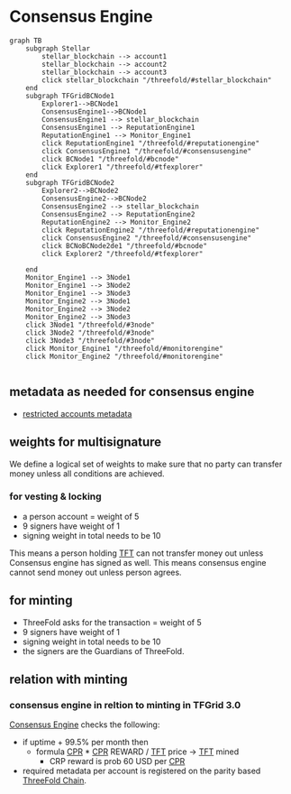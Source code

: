 # Consensus Engine


```mermaid
graph TB
    subgraph Stellar
        stellar_blockchain --> account1
        stellar_blockchain --> account2
        stellar_blockchain --> account3
        click stellar_blockchain "/threefold/#stellar_blockchain"
    end
    subgraph TFGridBCNode1
        Explorer1-->BCNode1
        ConsensusEngine1-->BCNode1
        ConsensusEngine1 --> stellar_blockchain
        ConsensusEngine1 --> ReputationEngine1
        ReputationEngine1 --> Monitor_Engine1
        click ReputationEngine1 "/threefold/#reputationengine"
        click ConsensusEngine1 "/threefold/#consensusengine"
        click BCNode1 "/threefold/#bcnode"
        click Explorer1 "/threefold/#tfexplorer"
    end
    subgraph TFGridBCNode2
        Explorer2-->BCNode2
        ConsensusEngine2-->BCNode2
        ConsensusEngine2 --> stellar_blockchain
        ConsensusEngine2 --> ReputationEngine2
        ReputationEngine2 --> Monitor_Engine2
        click ReputationEngine2 "/threefold/#reputationengine"
        click ConsensusEngine2 "/threefold/#consensusengine"
        click BCNoBCNode2de1 "/threefold/#bcnode"
        click Explorer2 "/threefold/#tfexplorer"

    end
    Monitor_Engine1 --> 3Node1
    Monitor_Engine1 --> 3Node2
    Monitor_Engine1 --> 3Node3
    Monitor_Engine2 --> 3Node1
    Monitor_Engine2 --> 3Node2
    Monitor_Engine2 --> 3Node3
    click 3Node1 "/threefold/#3node"
    click 3Node2 "/threefold/#3node"
    click 3Node3 "/threefold/#3node"
    click Monitor_Engine1 "/threefold/#monitorengine"
    click Monitor_Engine2 "/threefold/#monitorengine"


```


## metadata as needed for consensus engine

- [restricted accounts metadata](tftech__restricted_account_records.md)

## weights for multisignature

We define a logical set of weights to make sure that no party can transfer money unless all conditions are achieved.

### for vesting & locking

- a person account = weight of 5
- 9 signers have weight of 1
- signing weight in total needs to be 10

This means a person holding [TFT](threefold__threefold_token) can not transfer money out unless Consensus engine has signed as well.
This means consensus engine cannot send money out unless person agrees.

## for minting

- ThreeFold asks for the transaction = weight of 5
- 9 signers have weight of 1
- signing weight in total needs to be 10
- the signers are the Guardians of ThreeFold.

## relation with minting


### consensus engine in reltion to minting in TFGrid 3.0


[Consensus Engine](threefold__consensus_engine) checks the following:

- if uptime + 99.5% per month then
  - formula [CPR](threefold__cloud_production_rate) * [CPR](threefold__cloud_production_rate) REWARD / [TFT](threefold__threefold_token) price -> [TFT](threefold__threefold_token) mined
    - CRP reward is prob 60 USD per [CPR](threefold__cloud_production_rate)
- required metadata per account is registered on the parity based [ThreeFold Chain](threefold__tfchain).